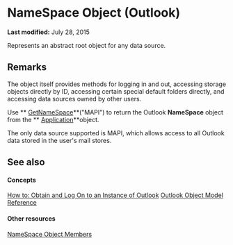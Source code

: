 
# NameSpace Object (Outlook)

 **Last modified:** July 28, 2015

Represents an abstract root object for any data source.

## Remarks

The object itself provides methods for logging in and out, accessing storage objects directly by ID, accessing certain special default folders directly, and accessing data sources owned by other users.

Use  ** [GetNameSpace](6175d0d9-5a61-ce45-35c0-b70895d757b3.md)**("MAPI") to return the Outlook  **NameSpace** object from the ** [Application](797003e7-ecd1-eccb-eaaf-32d6ddde8348.md)**object.

The only data source supported is MAPI, which allows access to all Outlook data stored in the user's mail stores.


## See also


#### Concepts


 [How to: Obtain and Log On to an Instance of Outlook](ef369364-6500-2759-3ef4-ed4411112e96.md)
 [Outlook Object Model Reference](73221b13-d8d8-99b8-3394-b95dbbfd5ddc.md)
#### Other resources


 [NameSpace Object Members](d7a978a3-a2c8-6195-c5f8-af8773500456.md)
